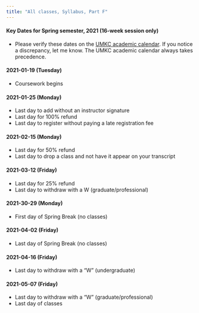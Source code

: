 ```yaml
---
title: "All classes, Syllabus, Part F"
---
```


#### Key Dates	for Spring semester, 2021 (16-week session only)

+ Please verify these dates on the [UMKC academic calendar](https://calendar.umkc.edu/academic-calendar/all). If you notice a discrepancy, let me know. The UMKC academic calendar always takes precedence.

#### 2021-01-19 (Tuesday)
+ Coursework begins

#### 2021-01-25 (Monday)
+ Last day to add without an instructor signature
+ Last day for 100% refund
+ Last day to register without paying a late registration fee

#### 2021-02-15 (Monday)
+ Last day for 50% refund
+ Last day to drop a class and not have it appear on your transcript

#### 2021-03-12 (Friday)
+ Last day for 25% refund
+ Last day to withdraw with a W (graduate/professional)

#### 2021-30-29 (Monday)
+ First day of Spring Break (no classes)
  
#### 2021-04-02 (Friday)
+ Last day of Spring Break (no classes)
  
#### 2021-04-16 (Friday)
+ Last day to withdraw with a “W” (undergraduate)

#### 2021-05-07 (Friday)
+ Last day to withdraw with a “W” (graduate/professional)
+ Last day of classes
